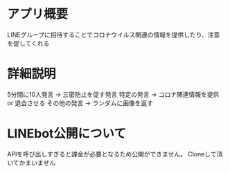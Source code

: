 # アプリ概要
LINEグループに招待することでコロナウイルス関連の情報を提供したり、注意を促してくれる

# 詳細説明
5分間に10人発言 → 三密防止を促す発言
特定の発言 → コロナ関連情報を提供 or 退会させる
その他の発言 → ランダムに画像を返す

# LINEbot公開について
APIを呼び出しすぎると課金が必要となるため公開ができません。
Cloneして頂いてかまいません

